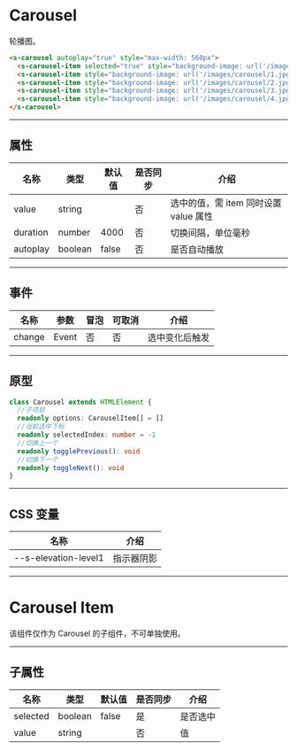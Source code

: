 # Carousel

轮播图。

```html preview
<s-carousel autoplay="true" style="max-width: 560px">
  <s-carousel-item selected="true" style="background-image: url('/images/carousel/0.jpg')"></s-carousel-item>
  <s-carousel-item style="background-image: url('/images/carousel/1.jpg')"></s-carousel-item>
  <s-carousel-item style="background-image: url('/images/carousel/2.jpg')"></s-carousel-item>
  <s-carousel-item style="background-image: url('/images/carousel/3.jpg')"></s-carousel-item>
  <s-carousel-item style="background-image: url('/images/carousel/4.jpg')"></s-carousel-item>
</s-carousel>
```

---

## 属性

| 名称     | 类型     | 默认值 | 是否同步 | 介绍                                |
| -------- | ------- | ------ | ------- | ----------------------------------- |
| value    | string  |        | 否      | 选中的值，需 item 同时设置 value 属性 |
| duration | number  | 4000   | 否      | 切换间隔，单位毫秒                    |
| autoplay | boolean | false  | 否      | 是否自动播放                         |

---

## 事件

| 名称   | 参数   | 冒泡 | 可取消 | 介绍          |
| ------ |------ |------|------ |-------------- |
| change | Event | 否   | 否     | 选中变化后触发 |

---

## 原型

```ts
class Carousel extends HTMLElement {
  //子项目
  readonly options: CarouselItem[] = []
  //当前选中下标
  readonly selectedIndex: number = -1
  //切换上一个
  readonly togglePrevious(): void
  //切换下一个
  readonly toggleNext(): void
}
```

---

## CSS 变量

| 名称                 | 介绍       |
| -------------------- | --------- |
| --s-elevation-level1 | 指示器阴影 |

---

# Carousel Item

该组件仅作为 Carousel 的子组件，不可单独使用。

---

## 子属性

| 名称       | 类型     | 默认值 | 是否同步 | 介绍          |
| ---------- | ------- | ------ | ------- | ------------- |
| selected   | boolean | false  | 是      | 是否选中       |
| value      | string  |        | 否      | 值            |